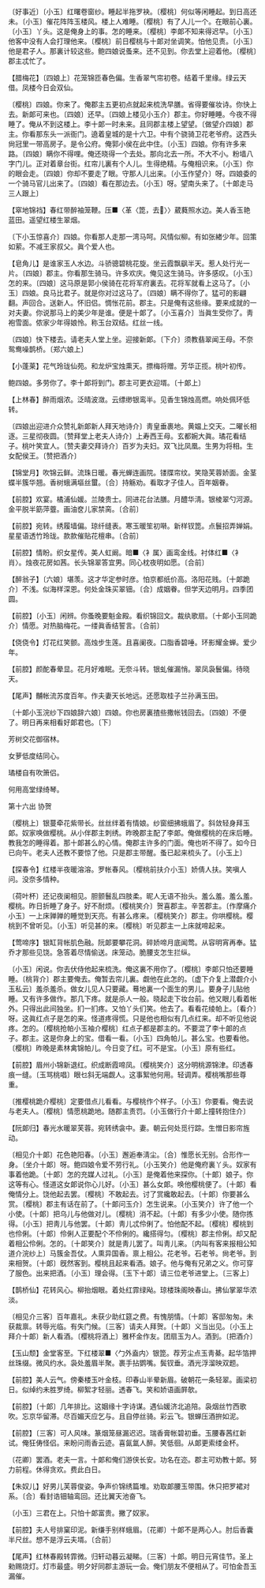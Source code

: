 <!-- { "loadSidebar": true } -->
〔好事近〕〔小玉〕红曙卷窗纱。睡起半拖罗袂。〔樱桃〕何似等闲睡起。到日高还未。〔小玉〕催花阵阵玉楼风。楼上人难睡。〔樱桃〕有了人儿一个。在眼前心裏。〔小玉〕丫头。这是俺身上的事。怎的睡来。〔樱桃〕李郞不知来得迟早。〔小玉〕他客中没有人会打理他来。〔樱桃〕前日樱桃与十郞对坐调笑。怕他见责。〔小玉〕他是君子人。那裏计较这些。鲍四娘说蚤来。还不见到。你去堂上迎着他。〔樱桃〕郡主忒忙了。 

【腊梅花】〔四娘上〕花笼锦匝春色偏。生香翠气帘初卷。结着千里缘。绿云天借。凤楼今日会双仙。

〔樱桃〕四娘。你来了。俺郡主五更初点就起来梳洗早膳。省得要催妆诗。你快上去。新郞可来也。〔四娘〕还早。〔四娘上楼见小玉介〕郡主。你好睡睡。今夜不得睡了。俺从不到这楼上。李十郞一时未来。且同郡主楼上望望。〔做望介四娘〕郡主。你看那东头一派衙门。遶着皇城的是十六卫。中有个骁骑卫花老爷府。这西头尙冠里一带高房子。是令公府。俺郭小侯在此中住。〔小玉〕四娘。你有许多来路。〔四娘〕瞒你不得哩。俺还晓得一个去处。那向北去一所。不大不小。粉墙八字门儿。正对着章台街。红帘儿裏有个人儿。生得绝精。与俺相识来。〔小玉〕你的眼会走。〔四娘〕你却不要走了眼。守那人儿出来。〔小玉作望介〕呀。四娘委的一个骑马官儿出来了。〔四娘〕看在那边去。〔小玉〕呀。望南头来了。〔十郞走马三人跟上〕 

【窣地锦裆】春红带醉袖笼鞭。压■〈革〈箆，去〉〉葳蕤照水边。美人香玉艳蓝田。遥望红楼生翠烟。

〔下小玉惊喜介〕四娘。你看那人走那一湾马呵。风情似柳。有如张緖少年。回策如萦。不减王家叔父。眞个爱人也。 

【皂角儿】是谁家玉人水边。斗骄骢碧桃花旋。坐云霞飘飖半天。惹人处行光一片。〔四娘〕郡主。你看那生骑马。许多欢庆。俺见这生骑马。许多感叹。〔小玉〕怎的来。〔四娘〕这马原是郭小侯骑在花将军府裏去。花将军就看上这马了。〔小玉〕四娘。良马比君子。就是你对过这马了。〔四娘〕瞒不得你了。猛可的影翩翻。声回合。送新人。怀旧侣。惆怅花前。郡主。只是俺有这些缘。要来成就的一对夫妻。你说那马上的美少年是谁。便是十郞了。〔小玉喜介〕当眞生受你了。靑袍雪面。侬家少年得娘怜。称玉台双结。红丝一线。

〔四娘〕快下楼去。请老夫人堂上坐。迎接新郞。〔下介〕须教翡翠闻王母。不奈鸳鸯噪鹊桥。〔郑六娘上〕 

【小蓬莱】花气玲珑仙苑。和龙炉宝烛熏天。摽梅将赠。芳华正揽。桃叶初传。

鲍四娘。多劳你了。李十郞将到门。郡主可更衣迎壻。〔十郞上〕 

【上林春】醉雨烟浓。泛晴波潋。云缥缈银鸾半。见香生锦烛高燃。响处佩环低转。

〔四娘出迎进介众赞礼新郞新人拜天地诗介〕靑皇垂裹地。黄媪上交天。二曜长相逐。三星彻夜圆。〔赞拜堂上老夫人诗介〕上寿西王母。玄都婉大眞。璚花看结子。桃叶笑宜人。〔赞夫妻交拜诗介〕百岁为夫妇。双飞比凤凰。生男为将相。生女配侯王。〔赞把酒介〕 

【锦堂月】吹锦云鲜。流珠日暖。春光蝉连画院。镂牒帘纹。笑隐芙蓉娇面。金茎蝶半簇华翘。香树蛾满塸丝蠒。〔合〕持觞劝。看取才子佳人。百年姻眷。

【前腔】欢宴。橘浦仙媛。兰陵贵士。同进花台法膳。月醴华淸。银棱翠勺河源。金平脱半筯萍虀。画油奁儿家禁脔。〔合前〕 

【前腔】宛转。绣履墙偏。琼纤缝表。寒玉暖笙初啭。新样钗箆。点鬟招弄婵娟。星星语透竹玲珑。款款催贴花檀串。〔合前〕 

【前腔】情盼。织女星传。美人虹阚。暗■〈衤属〉画鸾金线。衬体红■〈衤肖〉。烛夜花房如茜。长头锦翠答宜男。同心枕夜明如愿。〔合前〕 

【醉翁子】〔六娘〕堪羡。这才华定参时彦。怕京都纸价高。洛阳花贱。〔十郞跪介〕不浅。似海样深恩。何处金珠买翠钿。〔合〕成姻眷。但学天边明月。四季团圆。

【前腔】〔小玉〕闲辨。你蚤晚要魁金殿。看织锦回文。裁纨歌扇。〔十郞小玉同跪介〕情愿。对热脑梅花。一缕眞香结誓言。〔合前〕 

【侥侥令】灯花红笑颤。高烛步生莲。且喜阑夜。口脂香碧唾。环影耀金蝉。爱少年。

【前腔】颜酡春晕显。花月好难眠。无奈斗转。银虬催漏悄。翠凤袅鬟偏。待晓天。

【尾声】黼帐流苏度百年。作夫妻天长地远。还愿取桂子兰孙满玉田。

〔十郞小玉浣纱下四娘辞六娘〕四娘。你也房裏揸些撒帐钱回去。〔四娘〕不便了。明日再来相看好郞君也。〔下〕 

芳树交花御宿林。

女萝低度结同心。

璚楼自有吹箫侣。

何用高堂绿绮琴。 

第十六出
协贺

〔樱桃上〕银蔓牵花紫带长。丝丝绊着有情娘。纱窗细拂蛾眉了。斜敛轻身拜玉郞。奴家唤做樱桃。从小伴郡主刺绣。昨晚郡主配了李郞。俺做樱桃的在床后睡。教我怎的睡得着。那十郞甚么的心情。俺郡主许多的门面。俺也听不得了。如今日已向午。老夫人还教不要惊了他。只是郡主带醒。蚤已起来梳头了。〔小玉上〕 

【探春令】红楼半夜暖溶溶。罗帐春风。〔樱桃前扶介小玉〕娇倩人扶。笑嗔人问。没奈多情种。

〔荷叶杯〕还记夜阑相见。胆颤鬟乱四肢柔。昵人无语不抬头。羞么羞。羞么羞。樱桃。昨日折睡了身子。好不耐烦。〔樱桃笑介〕贺喜郡主。辛苦郡主。〔作摩痛介小玉〕一上床亸亸的睡觉到天亮。有甚么疼来。〔樱桃笑介〕郡主。你哄樱桃。樱桃到不曾听见。〔小玉〕听见甚的来。〔樱桃〕听见郡主一上床就啼起来。 

【莺啼序】银缸背帐肌色融。阮郞要攀花洞。碎娇啼月底闻莺。从容明宵再奉。猛乔才那些见饶。急答着尽情偷送。床笼动。脆腰支怎生拦纵。

〔小玉〕闲说。你去伏侍他起来梳洗。俺这裏不用你了。〔樱桃〕李郞只怕还要睡睡。〔桃背介〕郡主要俺去。俺暂去帘儿裏。觑他在此怎的。〔虚下介复上潜觑介小玉私云〕羞杀羞杀。做女儿见人只要藏。蓦地裏一个面生的男儿。要身子儿贴他睡。又有许多做作。那几下疼。就是杀人一般。晓起走下妆台前。他又眼儿看着帐外。只得出此间独坐。扪一扪疼。又怕丫头们笑。他去了。看看花绫帕上。〔看介〕呀。这眞红点子是怎的来。怪道疼得慌。只是他也相似有几点红来。却不听见他说疼。怎的。〔樱桃抢帕小玉袖介樱桃〕红点子都是郡主的。不要混了李十郞的点子。郡主。这是你身上的宝。借看一看。〔小玉〕四角帕儿。甚么宝。也要看他。〔樱桃〕昨晚是素林禽锦帕儿。今日变了红。可不是宝。〔小玉〕原有些红。 

【前腔】眉州小锦新退红。织成断霞啼凤。〔樱桃笑介〕这分明桃源锦津。印透春痕一缝。〔玉骂桃唱〕眼乜斜无端觑人。这事絮他何用。轻调弄。樱桃嘴那些尊重。

〔推樱桃跪介樱桃〕定要借点儿看看。与樱桃作个样子。〔小玉〕你要看。俺去说与老夫人。〔樱桃〕情愿桃跪地。随郡主责罚。〔小玉做行介十郞上撞转抱住介〕 

【阮郞归】春光水暖翠芙蓉。宛转绣衾中。妻。朝云何处觅行踪。生憎日影帘旌动。

〔相见介十郞〕花色艳阳春。〔小玉〕邂逅奉淸尘。〔合〕惟愿长无别。合形作一身。〔坐介十郞〕呀。鲍四娘令爱不劳行礼。〔小玉笑介〕他是俺府裏丫头。奴家有事着他跪。〔十郞〕怎的充媒人过礼。〔小玉〕是俺着他来探你。〔十郞〕娘子。你这等有心。怪道这女郞说你心儿好。〔小玉〕甚么女郞。唤他樱桃便了。〔十郞〕看俺情分上。饶他起去罢。〔樱桃〕不敢起去。讨了赏纔敢起去。〔十郞〕你要甚么赏。〔樱桃〕郡主有话在前了。〔十郞问玉介〕怎生说来。〔小玉笑介〕许了他一个小使。〔十郞〕把乌儿与他做对儿。〔樱桃〕消不起。〔十郞〕有多少小使。随你拣得。〔小玉〕把靑儿与他罢。〔十郞〕靑儿忒伶俐了。怕他配不起。〔樱桃〕樱桃到也伶俐。〔十郞〕伶俐人正要配个不伶俐的。纔搭得匀。〔樱桃〕郡主伶俐。却又配着相公伶俐。怎的。〔十郞笑介〕就是靑儿罢了。叫靑儿来。〔内叫有客来报相公知道介浣纱上〕马簇金吾仗。人熏异国香。禀上相公。花老爷。石老爷。尙老爷。到来相贺。〔十郞〕旣然客到。樱桃且起来看酒。娘子。他与俺有兄弟之义。你可穿了服色。出来把酒。〔小玉〕理会得。〔玉下十郞〕请三位老爷进堂上。〔三客上〕 

【鹊桥仙】花转风心。柳抬烟眼。着处红霏绿飐。琼楼珠阁映春山。拂仙掌翠华浓淡。

〔相见介三客〕百年嘉礼。未获少助红筵之费。有愧朋情。〔十郞〕客邸匆匆。未获裁禀。转辱光临。有失门候。〔三客〕请夫人拜贺。〔十郞〕义当出见。〔小玉上拜介十郞〕新人看酒。〔樱桃将酒上〕雅杯金作友。团扇玉为人。酒到。〔把酒介〕 

【玉山颓】金堂客至。下红楼翠■〈勹外盍内〉银箆。荐芳尘点玉靑綦。起华箔押丝珠缀。微风约水。袅处羞眉半聚。裹手拈鹦嘴。鬓钗垂。酒光浮溜映双题。

【前腔】美人云气。傍秦楼玉叶金枝。印春山半晕新眉。破朝花一条轻翠。画梁初日。似绰约未胜罗绮。柳絮才轻丽。透春飞。笑和娇语画屛欹。

【前腔】〔十郞〕几年排比。这姻缘十字诗谋。遇仙媛济北追陪。袅烟丝竹西歌吹。忘京华留滞。尽百媚天应乞与。且自停丝骑。彩云飞。银蝉压酒拚如泥。

【前腔】〔三客〕可人风味。篆烟笼昼漏迟迟。瑞香膏帐碧初垂。玉腰春茜红新试。俺狂俦怪侣。来盼问雨香云迹。喜氤氲人醉。笑低徊。从郞更索缕金杯。

〔花卿〕罢酒。老夫一言。十郞和俺们游侠长安。功名在迩。郡主可劝教十郞。努力前程。休得贪欢。费此白日。 

【朱奴儿】好男儿芙蓉俊姿。争声价锦绣篇堆。劝取郞腰玉带围。休只把罗裙对系。〔合〕看封诰钿轴鸾回。还比翼天池奋飞。

〔小玉〕三君在上。只怕十郞富贵。撇了奴家。 

【前腔】夫人号排窠印泥。新缣手别样蛾眉。〔花卿〕十郞不是两心人。肘后香囊半尺丝。想不是浮云夫壻。〔合前〕 

【尾声】红林春殿转霏微。归轩动暮云凝睇。〔三客〕十郞。明日元宵佳节。圣上勑赐烧灯。灯市最盛。明夕好同郡主游玩一会。俺们朋友不便相从了。可怕金吾玉漏催。

